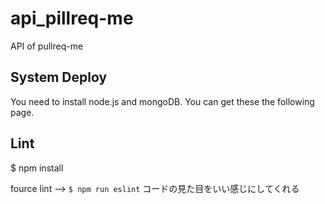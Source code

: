 # api_pillreq-me
API of pullreq-me

## System Deploy
  You need to install node.js and mongoDB. You can get these the following page.
  
## Lint
$ npm install

fource lint -->
`$ npm run eslint`
コードの見た目をいい感じにしてくれる